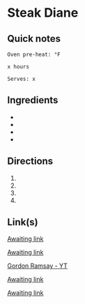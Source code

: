 # Steak Diane

## Quick notes 
```
Oven pre-heat: °F 

x hours

Serves: x
```

## Ingredients
+ 
+ 
+ 
+ 


## Directions
1. 


1. 


1. 


1. 


## Link(s)
[Awaiting link](url)

[Awaiting link](url)

[Gordon Ramsay - YT](https://www.youtube.com/watch?v=9rWZNHkrsNg)

[Awaiting link](url)

[Awaiting link](url)
